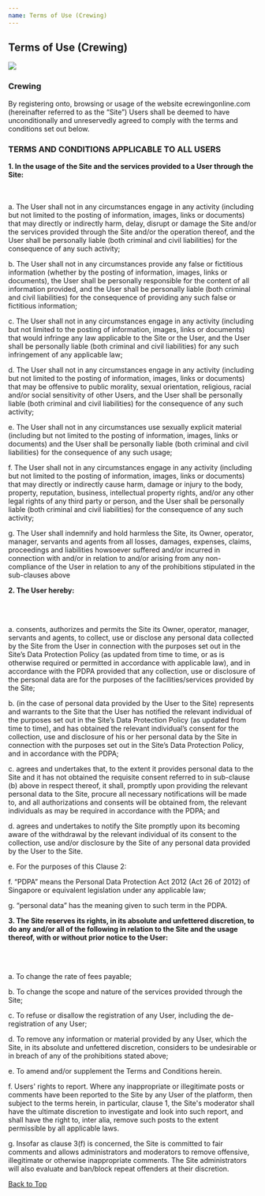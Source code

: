 ```yaml
---
name: Terms of Use (Crewing)
---
```


## Terms of Use (Crewing)

![](https://bwec-file.oss-cn-hongkong.aliyuncs.com/cms/terms_of_use)

### Crewing

By registering onto, browsing or usage of the website ecrewingonline.com (hereinafter referred to as the “Site”) Users shall be deemed to have unconditionally and unreservedly agreed to comply with the terms and conditions set out below.

### TERMS AND CONDITIONS APPLICABLE TO ALL USERS

**1. In the usage of the Site and the services provided to a User through the Site:**

<br><br>
a. The User shall not in any circumstances engage in any activity (including but not limited to the posting of information, images, links or documents) that may directly or indirectly harm, delay, disrupt or damage the Site and/or the services provided through the Site and/or the operation thereof, and the User shall be personally liable (both criminal and civil liabilities) for the consequence of any such activity;

b. The User shall not in any circumstances provide any false or fictitious information (whether by the posting of information, images, links or documents), the User shall be personally responsible for the content of all information provided, and the User shall be personally liable (both criminal and civil liabilities) for the consequence of providing any such false or fictitious information;

c. The User shall not in any circumstances engage in any activity (including but not limited to the posting of information, images, links or documents) that would infringe any law applicable to the Site or the User, and the User shall be personally liable (both criminal and civil liabilities) for any such infringement of any applicable law;

d. The User shall not in any circumstances engage in any activity (including but not limited to the posting of information, images, links or documents) that may be offensive to public morality, sexual orientation, religious, racial and/or social sensitivity of other Users, and the User shall be personally liable (both criminal and civil liabilities) for the consequence of any such activity;

e. The User shall not in any circumstances use sexually explicit material (including but not limited to the posting of information, images, links or documents) and the User shall be personally liable (both criminal and civil liabilities) for the consequence of any such usage;

f. The User shall not in any circumstances engage in any activity (including but not limited to the posting of information, images, links or documents) that may directly or indirectly cause harm, damage or injury to the body, property, reputation, business, intellectual property rights, and/or any other legal rights of any third party or person, and the User shall be personally liable (both criminal and civil liabilities) for the consequence of any such activity;

g. The User shall indemnify and hold harmless the Site, its Owner, operator, manager, servants and agents from all losses, damages, expenses, claims, proceedings and liabilities howsoever suffered and/or incurred in connection with and/or in relation to and/or arising from any non-compliance of the User in relation to any of the prohibitions stipulated in the sub-clauses above


**2. The User hereby:**

<br><br>

a. consents, authorizes and permits the Site its Owner, operator, manager, servants and agents, to collect, use or disclose any personal data collected by the Site from the User in connection with the purposes set out in the Site’s Data Protection Policy (as updated from time to time, or as is otherwise required or permitted in accordance with applicable law), and in accordance with the PDPA provided that any collection, use or disclosure of the personal data are for the purposes of the facilities/services provided by the Site;

b. (in the case of personal data provided by the User to the Site) represents and warrants to the Site that the User has notified the relevant individual of the purposes set out in the Site’s Data Protection Policy (as updated from time to time), and has obtained the relevant individual’s consent for the collection, use and disclosure of his or her personal data by the Site in connection with the purposes set out in the Site’s Data Protection Policy, and in accordance with the PDPA;

c. agrees and undertakes that, to the extent it provides personal data to the Site and it has not obtained the requisite consent referred to in sub-clause (b) above in respect thereof, it shall, promptly upon providing the relevant personal data to the Site, procure all necessary notifications will be made to, and all authorizations and consents will be obtained from, the relevant individuals as may be required in accordance with the PDPA; and

d. agrees and undertakes to notify the Site promptly upon its becoming aware of the withdrawal by the relevant individual of its consent to the collection, use and/or disclosure by the Site of any personal data provided by the User to the Site.

e. For the purposes of this Clause 2:

f. “PDPA” means the Personal Data Protection Act 2012 (Act 26 of 2012) of Singapore or equivalent legislation under any applicable law;

g. “personal data” has the meaning given to such term in the PDPA.


**3. The Site reserves its rights, in its absolute and unfettered discretion, to do any and/or all of the following in relation to the Site and the usage thereof, with or without prior notice to the User:**

<br><br>

a. To change the rate of fees payable;

b. To change the scope and nature of the services provided through the Site;

c. To refuse or disallow the registration of any User, including the de-registration of any User;

d. To remove any information or material provided by any User, which the Site, in its absolute and unfettered discretion, considers to be undesirable or in breach of any of the prohibitions stated above;

e. To amend and/or supplement the Terms and Conditions herein.

f. Users' rights to report.  Where any inappropriate or illegitimate posts or comments have been reported to the Site by any User of the platform, then subject to the terms herein, in particular, clause 1, the Site's moderator shall have the ultimate discretion to investigate and look into such report, and shall have the right to, inter alia, remove such posts to the extent permissible by all applicable laws. 

g. Insofar as clause 3(f) is concerned, the Site is committed to fair comments and allows administrators and moderators to remove offensive, illegitimate or otherwise inappropriate comments. The Site administrators will also evaluate and ban/block repeat offenders at their discretion.

 [Back to Top](tnc_crew#)
 
